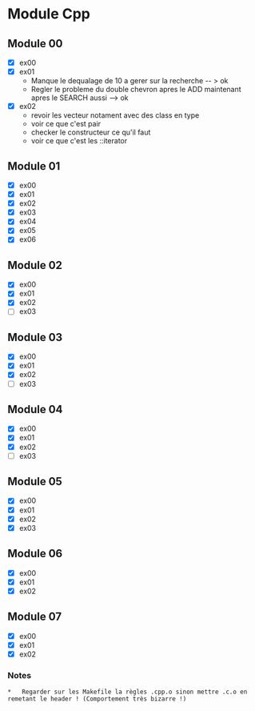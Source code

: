 # Module Cpp

## Module 00
- [x] ex00
- [x] ex01
   * Manque le dequalage de 10 a gerer sur la recherche -- > ok
   * Regler le probleme du double chevron apres le ADD maintenant apres le SEARCH aussi --> ok
- [x] ex02
    * revoir les vecteur notament avec des class en type
    * voir ce que c'est pair
    * checker le constructeur ce qu'il faut
    * voir ce que c'est les ::iterator

## Module 01
- [x] ex00
- [x] ex01
- [x] ex02
- [x] ex03
- [x] ex04
- [x] ex05
- [x] ex06

## Module 02
- [x] ex00
- [x] ex01
- [x] ex02
- [ ] ex03

## Module 03
- [x] ex00
- [x] ex01
- [x] ex02
- [ ] ex03

## Module 04
- [x] ex00
- [X] ex01
- [X] ex02
- [ ] ex03

## Module 05
- [x] ex00
- [x] ex01
- [x] ex02
- [x] ex03

## Module 06
- [x] ex00
- [x] ex01
- [x] ex02

## Module 07
- [x] ex00
- [x] ex01
- [x] ex02

### Notes
	*	Regarder sur les Makefile la règles .cpp.o sinon mettre .c.o en remetant le header ! (Comportement très bizarre !)
